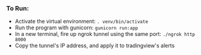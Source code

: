 ### To Run:

- Activate the virtual environment: `. venv/bin/activate`
- Run the program with gunicorn: `gunicorn run:app`
- In a new terminal, fire up ngrok tunnel using the same port: `./ngrok http 8000`
- Copy the tunnel's IP address, and apply it to tradingview's alerts

